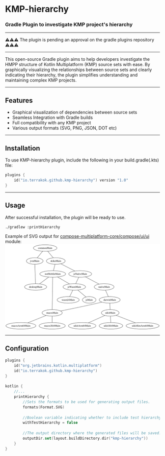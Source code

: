 # KMP-hierarchy
### Gradle Plugin to investigate KMP project's hierarchy

--------------
⚠️⚠️⚠️ The plugin is pending an approval on the gradle plugins repository ⚠️⚠️⚠️

--------------
This open-source Gradle plugin aims to help developers investigate 
the HMPP structure of Kotlin Multiplatform (KMP) source sets with ease.
By graphically visualizing the relationships between source sets and clearly indicating their hierarchy, 
the plugin simplifies understanding and maintaining complex KMP projects.

--------------
## Features
- Graphical visualization of dependencies between source sets
- Seamless Integration with Gradle builds
- Full compatibility with any KMP project
- Various output formats (SVG, PNG, JSON, DOT etc)

--------------
## Installation
To use KMP-hierarchy plugin, include the following in your build.gradle(.kts) file:
```kotlin
plugins {
    id("io.terrakok.github.kmp-hierarchy") version "1.0"
}
```

--------------
## Usage
After successful installation, the plugin will be ready to use.
```text
./gradlew :printHierarchy
```
Example of SVG output for [compose-multiplatform-core/compose/ui/ui](https://github.com/JetBrains/compose-multiplatform-core/tree/jb-main/compose/ui/ui) module:
![](https://raw.githubusercontent.com/terrakok/kmp-hierarchy/master/media/compose-ui-ui.svg)

--------------
## Configuration

```kotlin
plugins {
    id("org.jetbrains.kotlin.multiplatform")
    id("io.terrakok.github.kmp-hierarchy")
}

kotlin {
    //...
    printHierarchy {
        //Sets the formats to be used for generating output files.
        formats(Format.SVG)

        //Boolean variable indicating whether to include test hierarchy in the generated output.
        withTestHierarchy = false

        //The output directory where the generated files will be saved.
        outputDir.set(layout.buildDirectory.dir("kmp-hierarchy"))
    }
}
```
